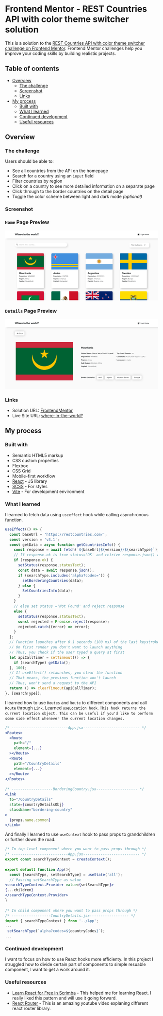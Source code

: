# Frontend Mentor - REST Countries API with color theme switcher solution

This is a solution to the [REST Countries API with color theme switcher challenge on Frontend Mentor](https://www.frontendmentor.io/challenges/rest-countries-api-with-color-theme-switcher-5cacc469fec04111f7b848ca). Frontend Mentor challenges help you improve your coding skills by building realistic projects.

## Table of contents

- [Overview](#overview)
  - [The challenge](#the-challenge)
  - [Screenshot](#screenshot)
  - [Links](#links)
- [My process](#my-process)
  - [Built with](#built-with)
  - [What I learned](#what-i-learned)
  - [Continued development](#continued-development)
  - [Useful resources](#useful-resources)

## Overview

### The challenge

Users should be able to:

- See all countries from the API on the homepage
- Search for a country using an `input` field
- Filter countries by region
- Click on a country to see more detailed information on a separate page
- Click through to the border countries on the detail page
- Toggle the color scheme between light and dark mode _(optional)_

### Screenshot

### `Home` Page Preview

![](public/screenshots/where-inthe-world-home.png)

### `Details` Page Preview

![](public/screenshots/where-inthe-world-details.png)

### Links

- Solution URL: [FrontendMentor](https://www.frontendmentor.io/solutions/rest-countries-api-with-color-theme-switcher-OG64K6ZrGb)
- Live Site URL: [where-in-the-world?](https://where-in-the-world-taupe.vercel.app/)

## My process

### Built with

- Semantic HTML5 markup
- CSS custom properties
- Flexbox
- CSS Grid
- Mobile-first workflow
- [React](https://reactjs.org/) - JS library
- [SCSS](https://sass-lang.com/) - For styles
- [Vite](https://vitejs.dev/) - For development environment

### What I learned

I learned to fetch data using `useeffect` hook while calling asynchronous function.

```jsx
useEffect(() => {
  const baseUrl = 'https://restcountries.com/';
  const version = 'v3.1';
  const getData = async function getCountriesInfo() {
    const response = await fetch(`${baseUrl}${version}/${searchType}`);
    // If response.ok is true status='OK' and retrive response.json() and set it to countriesinfo
    if (response.ok) {
      setStatus(response.statusText);
      const data = await response.json();
      if (searchType.includes('alpha?codes=')) {
        setBorderingCountries(data);
      } else {
        SetCountriesInfo(data);
      }
    }
    // else set status ='Not Found' and reject response
    else {
      setStatus(response.statusText);
      const rejected = Promise.reject(response);
      rejected.catch((error) => error);
    }
  };
  // Function launches after 0.1 seconds (100 ms) of the last keystroke
  // On first render you don't want to launch anything
  // Thus, you check if the user typed a query at first
  let apiCallTimer = setTimeout(() => {
    if (searchType) getData();
  }, 100);
  // If useEffect() relaunches, you clear the function
  // That means, the previous function won't launch
  // Thus, won't send a request to the API
  return () => clearTimeout(apiCallTimer);
}, [searchType]);
```

I learned how to use `Routes` and `Route` to different components and call `Route` through `Link`.
Learned `useLocation hook`. `This hook returns the current location object. This can be useful if you'd like to perform some side effect whenever the current location changes.`

```jsx
/* --------------------------App.jsx-------------------------- */
<Routes>
  <Route
    path="/"
    element={...}
  ></Route>
  <Route
    path="/CountryDetails"
    element={...}
  ></Route>
</Routes>

/* -------------------BorderingCountry.jsx------------------- */
<Link
  to="/CountryDetails"
  state={countryDetailsObj}
  className="bordering-country"
>
  {props.name.common}
</Link>
```

And finally I learned to use `useContext` hook to pass props to grandchildren or further down the road.

```jsx
/* In top level component where you want to pass props through */
/* --------------------------App.jsx-------------------------- */
export const searchTypeContext = createContext();

export default function App(){
  const [searchType, setSearchType] = useState('all');
  // Passing setSearchType as value
<searchTypeContext.Provider value={setSearchType}>
{...children}
</searchTypeContext.Provider>
}

/* In child component where you want to pass props through */
/* ------------------CountryDetails.jsx------------------ */
import { searchTypeContext } from '../App';
...
 setSearchType(`alpha?codes=${countryCodes}`);
...

```

### Continued development

I want to focus on how to use React hooks more efficienty. In this project I struggled how to divide certain part of components to simple resuable component, I want to get a work around it.

### Useful resources

- [Learn React for Free in Scrimba](https://scrimba.com/learn/learnreact) - This helped me for learning React. I really liked this pattern and will use it going forward.
- [React Router](https://www.youtube.com/watch?v=Ul3y1LXxzdU) - This is an amazing youtube video explaning different react router library.
